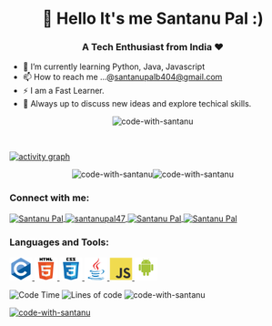 <h1 align="center">👋 Hello It's me Santanu Pal :)</h1>
<h3 align="center">A Tech Enthusiast from India ❤️</h3>

- 🌱 I’m currently learning  Python, Java, Javascript  
- 📫 How to reach me ...@santanupalb404@gmail.com
- ⚡ I am a Fast Learner.
- 💬 Always up to discuss new ideas and explore techical skills.

<!-------------------------Github Stats------------------------->

<p align="center"><img src="https://github-readme-stats.vercel.app/api?username=code-with-santanu&theme=dracula&show_icons=true&locale=en" alt="code-with-santanu"/></p>

    
<!-------------------------Activity Graph------------------------->
<br>

[![activity graph](https://github-readme-activity-graph.vercel.app/graph?username=code-with-santanu&theme=github-compact)](https://github.com/ashutosh00710/github-readme-activity-graph)

<!-------------------------Most Used Languages & Current Streak------------------------->

<p align ="center" style="
display: flex;
align-items: center;
justify-content: center;
">
    <img src="https://streak-stats.demolab.com?user=code-with-santanu&theme=dracula" alt="code-with-santanu"/>
    <img src="https://github-stats-barnacle.vercel.app/api/top-langs/?username=code-with-santanu&langs_count=10&layout=compact&theme=dracula&exclude_repo=udemy-basic-html-brad" alt="code-with-santanu"/>
</p>


<!-------------------------Connect With Me------------------------->

<h3 align="left">Connect with me:</h3>
<p align="left">

  <a href="https://www.linkedin.com/in/santanu-pal-62778922a" target="_blank">
        <img align="center" src="https://github.com/shikhar1020jais1/Git-Social/blob/master/Icons/LinkedIn.png" alt="Santanu Pal" height="30" width="30" />
    </a>

  <a href="https://www.instagram.com/santanupal47" target="_blank">
        <img align="center" src="https://raw.githubusercontent.com/rahuldkjain/github-profile-readme-generator/master/src/images/icons/Social/instagram.svg" alt="santanupal47" height="30" width="40" />
</a>

  <a href="" target="_blank">
        <img align="center" src="https://raw.githubusercontent.com/rahuldkjain/github-profile-readme-generator/master/src/images/icons/Social/twitter.svg" alt="Santanu Pal" height="30" width="40" />
    </a>

  <a href="https://www.facebook.com/profile.php?id=100051079359488&mibextid=ZbWKwL" target="_blank">
        <img align="center" src="https://raw.githubusercontent.com/rahuldkjain/github-profile-readme-generator/master/src/images/icons/Social/facebook.svg" alt="Santanu Pal" height="30" width="40" />
    </a>
    
</p>

<!-------------------------Languages and Tools------------------------->

<h3 align="left">Languages and Tools:</h3>
<p align="left">  
    <a href="https://www.cprogramming.com/" target="_blank" rel="noreferrer">
        <img src="https://raw.githubusercontent.com/devicons/devicon/master/icons/c/c-original.svg" alt="c" width="40" height="40"/>
    </a> 
    <a href="https://www.w3.org/html/" target="_blank" rel="noreferrer"> 
            <img src="https://raw.githubusercontent.com/devicons/devicon/master/icons/html5/html5-original-wordmark.svg" alt="html5" width="40" height="40"/>
    </a>
    <a href="https://www.w3schools.com/css/" target="_blank" rel="noreferrer">
        <img src="https://raw.githubusercontent.com/devicons/devicon/master/icons/css3/css3-original-wordmark.svg" alt="css3" width="40" height="40"/>
    </a>
    <a href="https://www.java.com" target="_blank" rel="noreferrer"> 
            <img src="https://raw.githubusercontent.com/devicons/devicon/master/icons/java/java-original.svg" alt="java" width="40" height="40"/>
    </a> 
    <a href="https://developer.mozilla.org/en-US/docs/Web/JavaScript" target="_blank" rel="noreferrer">
        <img src="https://raw.githubusercontent.com/devicons/devicon/master/icons/javascript/javascript-original.svg" alt="javascript" width="40" height="40"/>
    </a> 
    <a href="https://developer.android.com" target="_blank" rel="noreferrer">
        <img src="https://raw.githubusercontent.com/devicons/devicon/master/icons/android/android-original-wordmark.svg" alt="android" width="40" height="40"/> 
    </a>
</p>

<!-------------------------Code Time------------------------->

![Code Time](http://img.shields.io/badge/Code%20Time-0%20secs-blue)
![Lines of code](https://img.shields.io/badge/From%20Hello%20World%20I%27ve%20Written-293%20hunder%20lines%20of%20code-blue)
<img src="https://komarev.com/ghpvc/?username=code-with-santanu&label=Profile%20views&color=0e75b6&style=flat" alt="code-with-santanu" /> </p>
<p align="left"> 



<p align="left"> <a href="https://github.com/ryo-ma/github-profile-trophy"><img src="https://github-profile-trophy.vercel.app/?username=code-with-santanu" alt="code-with-santanu" /></a> </p>

